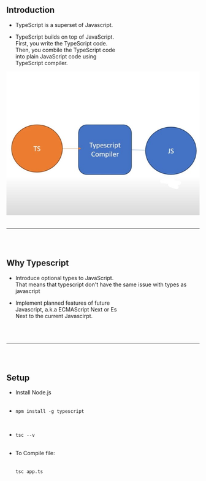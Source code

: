 <h2>Introduction</h2>
<ul>
      <li>TypeScript is a superset of Javascript.</li>
      <li>
            <p>
                  TypeScript builds on top of JavaScript.       
                  <br/>
                  First, you write the TypeScript code.  
                   <br/>
                  Then, you combile the TypeScript code 
                  <br/>
                  into plain JavaScript code using 
                  <br/>
                  TypeScript compiler.  
            </p>
      </li>
</ul>
<img src="./ts-comliler.jpg">

<br/>
<br/>

<hr/>
<br/>
<br/>
<h2>Why Typescript</h2>
<ul>
      <li>
            Introduce optional types to JavaScript. <br/>
            That means that typescript don't have the same issue with types as javascript
      </li>
      <li>
            <p>
                  Implement planned features of future  
                  <br/>
                  Javascript, a.k.a ECMAScript Next or Es  
                   <br/>
                  Next to the current Javascirpt.
                  <br/>
            </p>
      </li>
</ul>

<br/>
<br/>

<hr/>
<br/>
<br/>
<h2>Setup</h2>
<ul>
      <li>
            Install Node.js
      </li>
      <br/>
      <li>
                     <pre><code class="language-bash">npm install -g typescript</code></pre>
      </li>
      <br/>
      <li>
              <pre><code class="language-bash">tsc --v</code></pre>
      </li>
      <br/>
      <li>
      To Compile file:
      <br/>
      <br/>
              <pre><code class="language-bash">tsc app.ts</code></pre>
      </li>

</ul>
